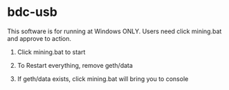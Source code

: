 # bdc-usb

This software is for running at Windows ONLY. Users need click mining.bat and approve to action.

1. Click mining.bat to start

2. To Restart everything, remove geth/data

3. If geth/data exists, click mining.bat will bring you to console